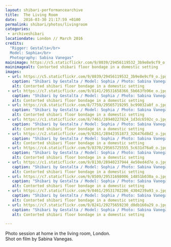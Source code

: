 ```yaml
---
layout: shibari-performancearchive
title:  The Living Room
date:   2016-03-30 21:17:59 +0100
permalink: shibari/photos/livingroom
categories:
 - archiveshibari
locationdate: London // March 2016
credits:
  "Rigger: Gestalta</br>
  Model: Sophia</br>
  Photography: Sabina Vanegas"
mainimage: https://c5.staticflickr.com/9/8039/29456119532_3b9e8e9cf9_o.jpg
mainimagealt: Contorted shibari floor bondage in a domestic setting
images:
 - url: https://c5.staticflickr.com/9/8039/29456119532_3b9e8e9cf9_o.jpg
   caption: "Shibari by Gestalta / Model: Sophia / Photo: Sabina Vanegas"
   alt: Contorted shibari floor bondage in a domestic setting
 - url: https://c7.staticflickr.com/9/8141/29531658366_5b663fb96e_o.jpg
   caption: "Shibari by Gestalta / Model: Sophia / Photo: Sabina Vanegas"
   alt: Contorted shibari floor bondage in a domestic setting
 - url: https://c8.staticflickr.com/8/7759/29565719295_bc99032a8f_o.jpg
   caption: "Shibari by Gestalta / Model: Sophia / Photo: Sabina Vanegas"
   alt: Contorted shibari floor bondage in a domestic setting
 - url: https://c1.staticflickr.com/8/7461/28940227824_1d3dc6592c_o.jpg
   caption: "Shibari by Gestalta / Model: Sophia / Photo: Sabina Vanegas"
   alt: Contorted shibari floor bondage in a domestic setting
 - url: https://c2.staticflickr.com/9/8261/28942351873_326476d8d2_o.jpg
   caption: "Shibari by Gestalta / Model: Sophia / Photo: Sabina Vanegas"
   alt: Contorted shibari floor bondage in a domestic setting
 - url: https://c4.staticflickr.com/9/8370/29565725555_5c631d76a0_o.jpg
   caption: "Shibari by Gestalta / Model: Sophia / Photo: Sabina Vanegas"
   alt: Contorted shibari floor bondage in a domestic setting
 - url: https://c1.staticflickr.com/9/8130/28940237944_4e50ed4d7e_o.jpg
   caption: "Shibari by Gestalta / Model: Sophia / Photo: Sabina Vanegas"
   alt: Contorted shibari floor bondage in a domestic setting
 - url: https://c7.staticflickr.com/9/8509/29531698006_14851b030a_o.jpg
   caption: "Shibari by Gestalta / Model: Sophia / Photo: Sabina Vanegas"
   alt: Contorted shibari floor bondage in a domestic setting
 - url: https://c7.staticflickr.com/9/8461/29531702286_4304239a93_o.jpg
   caption: "Shibari by Gestalta / Model: Sophia / Photo: Sabina Vanegas"
   alt: Contorted shibari floor bondage in a domestic setting
 - url: https://c7.staticflickr.com/9/8241/29275659230_d0db160a29_o.jpg
   caption: "Shibari by Gestalta / Model: Sophia / Photo: Sabina Vanegas"
   alt: Contorted shibari floor bondage in a domestic setting

---
```

Photo session at home in the living room, London.<br>
Shot on film by Sabina Vanegas.

